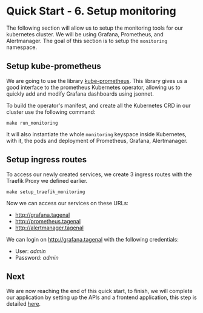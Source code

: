 # Quick Start - 6. Setup monitoring

The following section will allow us to setup the monitoring tools for our kubernetes cluster. We will be using Grafana, Prometheus, and Alertmanager. The goal of this section is to setup the `monitoring` namespace.

## Setup kube-prometheus

We are going to use the library [kube-prometheus](https://github.com/prometheus-operator/kube-prometheus). This library gives us a good interface to the prometheus Kubernetes operator, allowing us to quickly add and modify Grafana dashboards using jsonnet.

To build the operator's manifest, and create all the Kubernetes CRD in our cluster use the following command:

```
make run_monitoring
```

It will also instantiate the whole `monitoring` keyspace inside Kubernetes, with it, the pods and deployment of Prometheus, Grafana, Alertmanager.

## Setup ingress routes

To access our newly created services, we create 3 ingress routes with the Traefik Proxy we defined earlier.

```
make setup_traefik_monitoring
```

Now we can access our services on these URLs:

- http://grafana.tagenal
- http://prometheus.tagenal
- http://alertmanager.tagenal

We can login on http://grafana.tagenal with the following credentials:
- User: *admin*
- Password: *admin*

## Next

We are now reaching the end of this quick start, to finish, we will complete our application by setting up the APIs and a frontend application, this step is detailed [here](./setup-api-frontend.md).